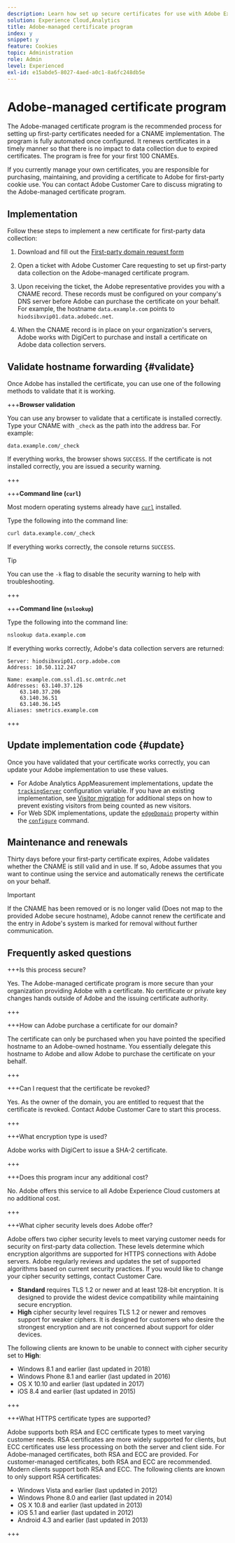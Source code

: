 ```yaml
---
description: Learn how set up secure certificates for use with Adobe Experience Cloud first-party cookies.
solution: Experience Cloud,Analytics
title: Adobe-managed certificate program
index: y
snippet: y
feature: Cookies
topic: Administration
role: Admin
level: Experienced
exl-id: e15abde5-8027-4aed-a0c1-8a6fc248db5e
---
```

# Adobe-managed certificate program

The Adobe-managed certificate program is the recommended process for setting up first-party certificates needed for a CNAME implementation. The program is fully automated once configured. It renews certificates in a timely manner so that there is no impact to data collection due to expired certificates. The program is free for your first 100 CNAMEs.

If you currently manage your own certificates, you are responsible for purchasing, maintaining, and providing a certificate to Adobe for first-party cookie use. You can contact Adobe Customer Care to discuss migrating to the Adobe-managed certificate program.

## Implementation

Follow these steps to implement a new certificate for first-party data collection:

1. Download and fill out the [First-party domain request form](cookies/assets/First_Party_Domain_Request_Form.xlsx)

1. Open a ticket with Adobe Customer Care requesting to set up first-party data collection on the Adobe-managed certificate program. 

1. Upon receiving the ticket, the Adobe representative provides you with a CNAME record. These records must be configured on your company's DNS server before Adobe can purchase the certificate on your behalf. For example, the hostname `data.example.com` points to `hiodsibxvip01.data.adobedc.net`.

1. When the CNAME record is in place on your organization's servers, Adobe works with DigiCert to purchase and install a certificate on Adobe data collection servers.

## Validate hostname forwarding {#validate}

Once Adobe has installed the certificate, you can use one of the following methods to validate that it is working.

+++**Browser validation**

You can use any browser to validate that a certificate is installed correctly. Type your CNAME with `_check` as the path into the address bar. For example:

`data.example.com/_check`

If everything works, the browser shows `SUCCESS`. If the certificate is not installed correctly, you are issued a security warning.

+++

+++**Command line (`curl`)**

Most modern operating systems already have [`curl`](https://curl.se) installed.

Type the following into the command line:

```sh
curl data.example.com/_check
```

If everything works correctly, the console returns `SUCCESS`.

>[!TIP]
>
>You can use the `-k` flag to disable the security warning to help with troubleshooting.

+++

+++**Command line (`nslookup`)**

Type the following into the command line:

```sh
nslookup data.example.com
```

If everything works correctly, Adobe's data collection servers are returned:

```text
Server: hiodsibxvip01.corp.adobe.com
Address: 10.50.112.247

Name: example.com.ssl.d1.sc.omtrdc.net
Addresses: 63.140.37.126
    63.140.37.206
    63.140.36.51
    63.140.36.145
Aliases: smetrics.example.com
```

+++

## Update implementation code {#update}

Once you have validated that your certificate works correctly, you can update your Adobe implementation to use these values.

* For Adobe Analytics AppMeasurement implementations, update the [`trackingServer`](https://experienceleague.adobe.com/en/docs/analytics/implementation/vars/config-vars/trackingserver) configuration variable. If you have an existing implementation, see [Visitor migration](https://experienceleague.adobe.com/en/docs/analytics/technotes/visitor-migration) for additional steps on how to prevent existing visitors from being counted as new visitors.
* For Web SDK implementations, update the [`edgeDomain`](https://experienceleague.adobe.com/en/docs/experience-platform/web-sdk/commands/configure/edgedomain) property within the [`configure`](https://experienceleague.adobe.com/en/docs/experience-platform/web-sdk/commands/configure/overview) command.

## Maintenance and renewals

Thirty days before your first-party certificate expires, Adobe validates whether the CNAME is still valid and in use. If so, Adobe assumes that you want to continue using the service and automatically renews the certificate on your behalf. 

>[!IMPORTANT]
>
>If the CNAME has been removed or is no longer valid (Does not map to the provided Adobe secure hostname), Adobe cannot renew the certificate and the entry in Adobe's system is marked for removal without further communication.

## Frequently asked questions

+++Is this process secure?

Yes. The Adobe-managed certificate program is more secure than your organization providing Adobe with a certificate. No certificate or private key changes hands outside of Adobe and the issuing certificate authority.

+++

+++How can Adobe purchase a certificate for our domain?

The certificate can only be purchased when you have pointed the specified hostname to an Adobe-owned hostname. You essentially delegate this hostname to Adobe and allow Adobe to purchase the certificate on your behalf.

+++

+++Can I request that the certificate be revoked?

Yes. As the owner of the domain, you are entitled to request that the certificate is revoked. Contact Adobe Customer Care to start this process.

+++

+++What encryption type is used?

Adobe works with DigiCert to issue a SHA-2 certificate.

+++

+++Does this program incur any additional cost?

No. Adobe offers this service to all Adobe Experience Cloud customers at no additional cost.

+++

+++What cipher security levels does Adobe offer?

Adobe offers two cipher security levels to meet varying customer needs for security on first-party data collection. These levels determine which encryption algorithms are supported for HTTPS connections with Adobe servers. Adobe regularly reviews and updates the set of supported algorithms based on current security practices. If you would like to change your cipher security settings, contact Customer Care.
 
* **Standard** requires TLS 1.2 or newer and at least 128-bit encryption. It is designed to provide the widest device compatibility while maintaining secure encryption.
* **High** cipher security level requires TLS 1.2 or newer and removes support for weaker ciphers. It is designed for customers who desire the strongest encryption and are not concerned about support for older devices.

The following clients are known to be unable to connect with cipher security set to **High**:

* Windows 8.1 and earlier (last updated in 2018)
* Windows Phone 8.1 and earlier (last updated in 2016)
* OS X 10.10 and earlier (last updated in 2017)
* iOS 8.4 and earlier (last updated in 2015)

+++

+++What HTTPS certificate types are supported?

Adobe supports both RSA and ECC certificate types to meet varying customer needs. RSA certificates are more widely supported for clients, but ECC certificates use less processing on both the server and client side. For Adobe-managed certificates, both RSA and ECC are provided. For customer-managed certificates, both RSA and ECC are recommended. Modern clients support both RSA and ECC. The following clients are known to only support RSA certificates:

* Windows Vista and earlier (last updated in 2012)
* Windows Phone 8.0 and earlier (last updated in 2014)
* OS X 10.8 and earlier (last updated in 2013)
* iOS 5.1 and earlier (last updated in 2012)
* Android 4.3 and earlier (last updated in 2013)

+++
